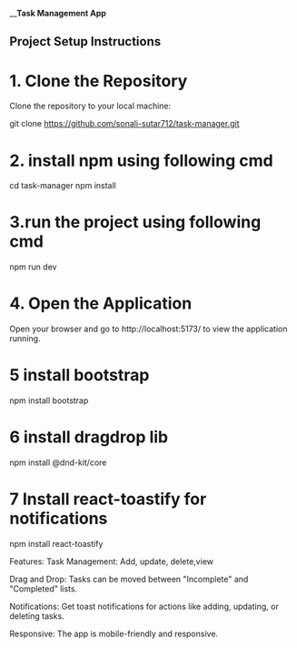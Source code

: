____________Task Management App__________

## Project Setup Instructions

# 1. Clone the Repository

Clone the repository to your local machine:

git clone https://github.com/sonali-sutar712/task-manager.git

# 2. install npm using following cmd
cd task-manager
npm install

# 3.run the project using following cmd
npm run dev

# 4. Open the Application
Open your browser and go to  http://localhost:5173/ to view the application running.


# 5 install bootstrap 

npm install bootstrap

# 6 install dragdrop lib

npm install @dnd-kit/core

# 7 Install react-toastify for notifications

npm install react-toastify



Features:
Task Management: Add, update, delete,view

Drag and Drop: Tasks can be moved between "Incomplete" and "Completed" lists.

Notifications: Get toast notifications for actions like adding, updating, or deleting tasks.

Responsive: The app is mobile-friendly and responsive.

